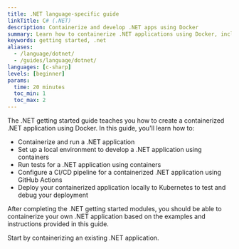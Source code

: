 ```yaml
---
title: .NET language-specific guide
linkTitle: C# (.NET)
description: Containerize and develop .NET apps using Docker
summary: Learn how to containerize .NET applications using Docker, including building, running, and deploying .NET apps in Docker containers, with best practices and step-by-step examples.
keywords: getting started, .net
aliases:
  - /language/dotnet/
  - /guides/language/dotnet/
languages: [c-sharp]
levels: [beginner]
params:
  time: 20 minutes
  toc_min: 1
  toc_max: 2
---
```


The .NET getting started guide teaches you how to create a containerized .NET application using Docker. In this guide, you'll learn how to:

- Containerize and run a .NET application
- Set up a local environment to develop a .NET application using containers
- Run tests for a .NET application using containers
- Configure a CI/CD pipeline for a containerized .NET application using GitHub Actions
- Deploy your containerized application locally to Kubernetes to test and debug your deployment

After completing the .NET getting started modules, you should be able to containerize your own .NET application based on the examples and instructions provided in this guide.

Start by containerizing an existing .NET application.
